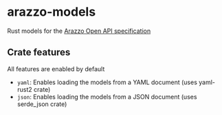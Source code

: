 # arazzo-models
Rust models for the [Arazzo Open API specification](https://spec.openapis.org/arazzo/latest.html)

## Crate features
All features are enabled by default

* `yaml`: Enables loading the models from a YAML document (uses yaml-rust2 crate)
* `json`: Enables loading the models from a JSON document (uses serde_json crate)

